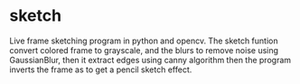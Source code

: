 # sketch
Live frame sketching program in python and opencv.
The sketch funtion convert colored frame to grayscale, and the blurs to remove noise using GaussianBlur, then it extract edges using canny algorithm then the program inverts the frame as to get a pencil sketch effect. 
